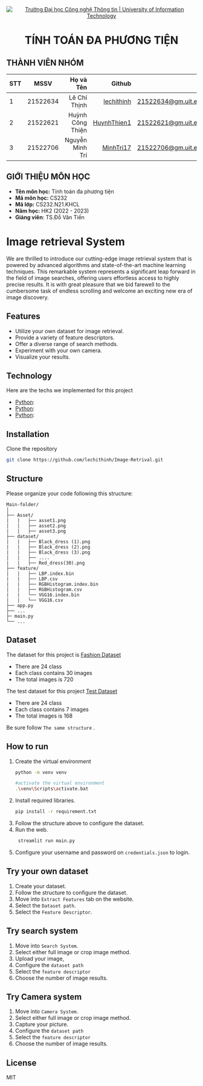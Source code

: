 <!-- Banner -->
<p align="center">
  <a href="https://www.uit.edu.vn/" title="Trường Đại học Công nghệ Thông tin" style="border: none;">
    <img src="https://i.imgur.com/WmMnSRt.png" alt="Trường Đại học Công nghệ Thông tin | University of Information Technology">
  </a>
</p>
<h1 align="center"><b>TÍNH TOÁN ĐA PHƯƠNG TIỆN</b></h>

## THÀNH VIÊN NHÓM

| STT |   MSSV   |       Họ và Tên |                     Github                                 |            Email                        |
| --- | :------: | --------------: |  --------------------------------------------------------: | ---------------------------------------:|
| 1   | 21522634 |  Lê Chí Thịnh   |  [lechithinh](https://github.com/lechithinh)               | 21522634@gm.uit.edu.vn                  |
| 2   | 21522621 | Huỳnh Công Thiện|  [HuynhThien1](https://github.com/HuynhThien1)             | 21522621@gm.uit.edu.vn                  |
| 3   | 21522706 | Nguyễn Minh Trí |  [MinhTri17](https://github.com/MinhTri17)                 | 21522706@gm.uit.edu.vn                  |


## GIỚI THIỆU MÔN HỌC

-   **Tên môn học:** Tính toán đa phương tiện
-   **Mã môn học:** CS232
-   **Mã lớp:** CS232.N21.KHCL
-   **Năm học:** HK2 (2022 - 2023)
-   **Giảng viên**: TS.Đỗ Văn Tiến


# Image retrieval System

We are thrilled to introduce our cutting-edge image retrieval system that is powered by advanced algorithms and state-of-the-art machine learning techniques. This remarkable system represents a significant leap forward in the field of image searches, offering users effortless access to highly precise results. It is with great pleasure that we bid farewell to the cumbersome task of endless scrolling and welcome an exciting new era of image discovery.

## Features


- Utilize your own dataset for image retrieval.
- Provide a variety of feature descriptors.
- Offer a diverse range of search methods.
- Experiment with your own camera.
- Visualize your results.

## Technology

Here are the techs we implemented for this project

-  [Python](https://nodejs.org/): 
-  [Python](https://nodejs.org/): 
-  [Python](https://nodejs.org/): 

## Installation
Clone the repository

```sh
git clone https://github.com/lechithinh/Image-Retrival.git
```

## Structure

Please organize your code following this structure: 

```
Main-folder/
│
├── Asset/ 
|   |   ├── asset1.png
|   |   ├── asset2.png
|   |   ├── asset3.png
├── dataset/ 
|   |   ├── Black_dress (1).png
|   |   ├── Black_dress (2).png
|   |   ├── Black_dress (3).png
|   |   ├── ....
|   |   ├── Red_dress(30).png
├── feature/
|   |   ├── LBP.index.bin
|   |   ├── LBP.csv
|   |   ├── RGBHistogram.index.bin
|   |   ├── RGBHistogram.csv
|   |   └── VGG16.index.bin
|   |   └── VGG16.csv
├── app.py
├── ...
├─ main.py
└── ...
```

## Dataset

The dataset for this project is [Fashion Dataset](https://nodejs.org/)
+ There are 24 class
+ Each class contains 30 images
+ The total images is 720

The test dataset for this project [Test Dataset](https://nodejs.org/)
+ There are 24 class
+ Each class contains 7 images
+ The total images is 168

Be sure follow `The same structure` .

## How to run
1. Create the virtual environment
    ```sh
    python -m venv venv
    
    #activate the virtual environment
    .\venv\Scripts\activate.bat
    ```
2. Install required libraries.
    ```sh
    pip install -r requirement.txt
    ```
3. Follow the structure above to configure the dataset.
4. Run the web.
    ```sh
     streamlit run main.py
    ```
5. Configure your username and password on `credentials.json` to login.
## Try your own dataset
1. Create your dataset.
2. Follow the structure to configure the dataset.
3. Move into `Extract Features` tab on the website.
4. Select the `Dataset path`.
5. Select  the `Feature Descriptor`.

## Try search system
1. Move into `Search System`.
2. Select either full image or crop image method.
3. Upload your image,
4. Configure the `dataset path`
5. Select the `feature descriptor` 
6. Choose the number of image results.

## Try Camera system
1. Move into `Camera System`.
2. Select either full image or crop image method.
3. Capture your picture.
4. Configure the `dataset path`
5. Select the `feature descriptor` 
6. Choose the number of image results.

## License

MIT



